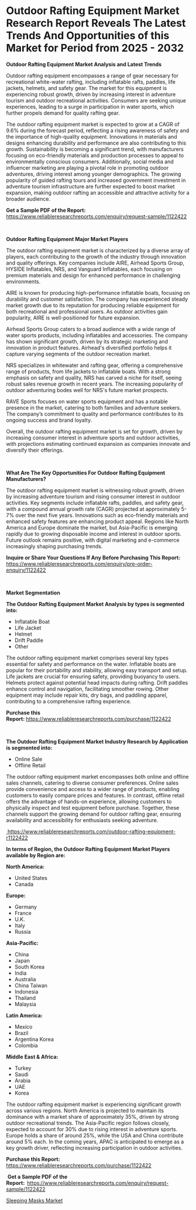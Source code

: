 <p><h1>Outdoor Rafting Equipment Market Research Report Reveals The Latest Trends And Opportunities of this Market for Period from 2025 - 2032</h1></p><p><strong>Outdoor Rafting Equipment Market Analysis and Latest Trends</strong></p>
<p><p>Outdoor rafting equipment encompasses a range of gear necessary for recreational white-water rafting, including inflatable rafts, paddles, life jackets, helmets, and safety gear. The market for this equipment is experiencing robust growth, driven by increasing interest in adventure tourism and outdoor recreational activities. Consumers are seeking unique experiences, leading to a surge in participation in water sports, which further propels demand for quality rafting gear.</p><p>The outdoor rafting equipment market is expected to grow at a CAGR of 9.6% during the forecast period, reflecting a rising awareness of safety and the importance of high-quality equipment. Innovations in materials and designs enhancing durability and performance are also contributing to this growth. Sustainability is becoming a significant trend, with manufacturers focusing on eco-friendly materials and production processes to appeal to environmentally conscious consumers. Additionally, social media and influencer marketing are playing a pivotal role in promoting outdoor adventures, driving interest among younger demographics. The growing popularity of guided rafting tours and increased government investment in adventure tourism infrastructure are further expected to boost market expansion, making outdoor rafting an accessible and attractive activity for a broader audience.</p></p>
<p><strong>Get a Sample PDF of the Report:&nbsp;</strong> <a href="https://www.reliableresearchreports.com/enquiry/request-sample/1122422?utm_campaign=2263&utm_medium=2&utm_source=Github&utm_content=ia&utm_term=10022025&utm_id=outdoor-rafting-equipment">https://www.reliableresearchreports.com/enquiry/request-sample/1122422</a></p>
<p>&nbsp;</p>
<p><strong>Outdoor Rafting Equipment Major Market Players</strong></p>
<p><p>The outdoor rafting equipment market is characterized by a diverse array of players, each contributing to the growth of the industry through innovation and quality offerings. Key companies include AIRE, Airhead Sports Group, HYSIDE Inflatables, NRS, and Vanguard Inflatables, each focusing on premium materials and design for enhanced performance in challenging environments.</p><p>AIRE is known for producing high-performance inflatable boats, focusing on durability and customer satisfaction. The company has experienced steady market growth due to its reputation for producing reliable equipment for both recreational and professional users. As outdoor activities gain popularity, AIRE is well-positioned for future expansion.</p><p>Airhead Sports Group caters to a broad audience with a wide range of water sports products, including inflatables and accessories. The company has shown significant growth, driven by its strategic marketing and innovation in product features. Airhead's diversified portfolio helps it capture varying segments of the outdoor recreation market.</p><p>NRS specializes in whitewater and rafting gear, offering a comprehensive range of products, from life jackets to inflatable boats. With a strong emphasis on safety and quality, NRS has carved a niche for itself, seeing robust sales revenue growth in recent years. The increasing popularity of outdoor adventuring bodes well for NRS's future market prospects.</p><p>RAVE Sports focuses on water sports equipment and has a notable presence in the market, catering to both families and adventure seekers. The company’s commitment to quality and performance contributes to its ongoing success and brand loyalty.</p><p>Overall, the outdoor rafting equipment market is set for growth, driven by increasing consumer interest in adventure sports and outdoor activities, with projections estimating continued expansion as companies innovate and diversify their offerings.</p></p>
<p>&nbsp;</p>
<p><strong>What Are The Key Opportunities For Outdoor Rafting Equipment Manufacturers?</strong></p>
<p><p>The outdoor rafting equipment market is witnessing robust growth, driven by increasing adventure tourism and rising consumer interest in outdoor activities. Key segments include inflatable rafts, paddles, and safety gear, with a compound annual growth rate (CAGR) projected at approximately 5-7% over the next five years. Innovations such as eco-friendly materials and enhanced safety features are enhancing product appeal. Regions like North America and Europe dominate the market, but Asia-Pacific is emerging rapidly due to growing disposable income and interest in outdoor sports. Future outlook remains positive, with digital marketing and e-commerce increasingly shaping purchasing trends.</p></p>
<p><strong>Inquire or Share Your Questions If Any Before Purchasing This Report:</strong> <a href="https://www.reliableresearchreports.com/enquiry/pre-order-enquiry/1122422?utm_campaign=2263&utm_medium=2&utm_source=Github&utm_content=ia&utm_term=10022025&utm_id=outdoor-rafting-equipment">https://www.reliableresearchreports.com/enquiry/pre-order-enquiry/1122422</a></p>
<p>&nbsp;</p>
<p><strong>Market Segmentation</strong></p>
<p><strong>The Outdoor Rafting Equipment Market Analysis by types is segmented into:</strong></p>
<p><ul><li>Inflatable Boat</li><li>Life Jacket</li><li>Helmet</li><li>Drift Paddle</li><li>Other</li></ul></p>
<p><p>The outdoor rafting equipment market comprises several key types essential for safety and performance on the water. Inflatable boats are popular for their portability and stability, allowing easy transport and setup. Life jackets are crucial for ensuring safety, providing buoyancy to users. Helmets protect against potential head impacts during rafting. Drift paddles enhance control and navigation, facilitating smoother rowing. Other equipment may include repair kits, dry bags, and paddling apparel, contributing to a comprehensive rafting experience.</p></p>
<p><strong>Purchase this Report:&nbsp;</strong><a href="https://www.reliableresearchreports.com/purchase/1122422?utm_campaign=2263&utm_medium=2&utm_source=Github&utm_content=ia&utm_term=10022025&utm_id=outdoor-rafting-equipment">https://www.reliableresearchreports.com/purchase/1122422</a></p>
<p>&nbsp;</p>
<p><strong>The Outdoor Rafting Equipment Market Industry Research by Application is segmented into:</strong></p>
<p><ul><li>Online Sale</li><li>Offline Retail</li></ul></p>
<p><p>The outdoor rafting equipment market encompasses both online and offline sales channels, catering to diverse consumer preferences. Online sales provide convenience and access to a wider range of products, enabling customers to easily compare prices and features. In contrast, offline retail offers the advantage of hands-on experience, allowing customers to physically inspect and test equipment before purchase. Together, these channels support the growing demand for outdoor rafting gear, ensuring availability and accessibility for enthusiasts seeking adventure.</p></p>
<p><a href="https://www.reliableresearchreports.com/outdoor-rafting-equipment-r1122422?utm_campaign=2263&utm_medium=2&utm_source=Github&utm_content=ia&utm_term=10022025&utm_id=outdoor-rafting-equipment">&nbsp;https://www.reliableresearchreports.com/outdoor-rafting-equipment-r1122422</a></p>
<p><strong>In terms of Region, the Outdoor Rafting Equipment Market Players available by Region are:</strong></p>
<p>
    <p> <strong> North America: </strong>
        <ul>
            <li>United States</li>
            <li>Canada</li>
        </ul>
        </p> 
    <p> <strong> Europe: </strong>
        <ul>
            <li>Germany</li>
            <li>France</li>
            <li>U.K.</li>
            <li>Italy</li>
            <li>Russia</li>
        </ul>
        </p> 
    <p> <strong> Asia-Pacific: </strong>
        <ul>
            <li>China</li>
            <li>Japan</li>
            <li>South Korea</li>
            <li>India</li>
            <li>Australia</li>
            <li>China Taiwan</li>
            <li>Indonesia</li>
            <li>Thailand</li>
            <li>Malaysia</li>
        </ul>
        </p> 
    <p> <strong> Latin America: </strong>
        <ul>
            <li>Mexico</li>
            <li>Brazil</li>
            <li>Argentina Korea</li>
            <li>Colombia</li>
        </ul>
        </p> 
    <p> <strong> Middle East & Africa: </strong>
        <ul>
            <li>Turkey</li>
            <li>Saudi</li>
            <li>Arabia</li>
            <li>UAE</li>
            <li>Korea</li>
        </ul>
    </p>
    </p>
<p><p>The outdoor rafting equipment market is experiencing significant growth across various regions. North America is projected to maintain its dominance with a market share of approximately 35%, driven by strong outdoor recreational trends. The Asia-Pacific region follows closely, expected to account for 30% due to rising interest in adventure sports. Europe holds a share of around 25%, while the USA and China contribute around 5% each. In the coming years, APAC is anticipated to emerge as a key growth driver, reflecting increasing participation in outdoor activities.</p></p>
<p><strong>Purchase this Report: </strong><a href="https://www.reliableresearchreports.com/purchase/1122422?utm_campaign=2263&utm_medium=2&utm_source=Github&utm_content=ia&utm_term=10022025&utm_id=outdoor-rafting-equipment">https://www.reliableresearchreports.com/purchase/1122422</a></p>
<p>&nbsp;<strong>Get a Sample PDF of the Report:&nbsp;&nbsp;</strong><a href="https://www.reliableresearchreports.com/enquiry/request-sample/1122422?utm_campaign=2263&utm_medium=2&utm_source=Github&utm_content=ia&utm_term=10022025&utm_id=outdoor-rafting-equipment">https://www.reliableresearchreports.com/enquiry/request-sample/1122422</a></p>
<p><strong></strong></p>
<p><p><a href="https://github.com/stillsfloria19981/Market-Research-Report-List-1/blob/main/sleeping-masks-market.md?utm_campaign=2263&utm_medium=2&utm_source=Github&utm_content=ia&utm_term=10022025&utm_id=outdoor-rafting-equipment">Sleeping Masks Market</a></p></p>